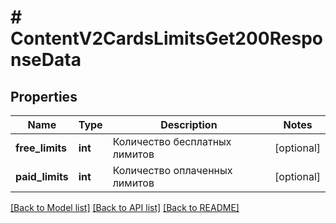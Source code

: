 # # ContentV2CardsLimitsGet200ResponseData

## Properties

Name | Type | Description | Notes
------------ | ------------- | ------------- | -------------
**free_limits** | **int** | Количество бесплатных лимитов | [optional]
**paid_limits** | **int** | Количество оплаченных лимитов | [optional]

[[Back to Model list]](../../README.md#models) [[Back to API list]](../../README.md#endpoints) [[Back to README]](../../README.md)
